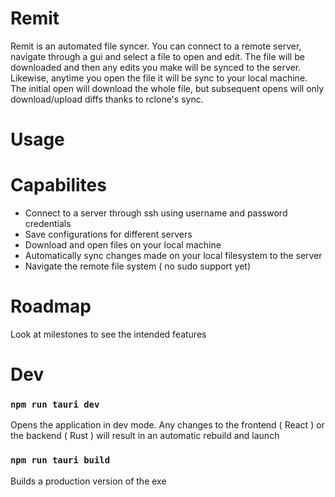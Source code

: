 # Remit

Remit is an automated file syncer. You can connect to a remote server, navigate through a gui and select a file to open and edit. The file will be downloaded and then any edits you make will be synced to the server. Likewise, anytime you open the file it will be sync to your local machine. The initial open will download the whole file, but subsequent opens will only download/upload diffs thanks to rclone's sync.

# Usage


# Capabilites
* Connect to a server through ssh using username and password credentials
* Save configurations for different servers
* Download and open files on your local machine
* Automatically sync changes made on your local filesystem to the server
* Navigate the remote file system ( no sudo support yet)

# Roadmap
Look at milestones to see the intended features

# Dev
### `npm run tauri dev`
Opens the application in dev mode. Any changes to the frontend ( React ) or the backend ( Rust ) will result in an automatic rebuild and launch

### `npm run tauri build`
Builds a production version of the exe